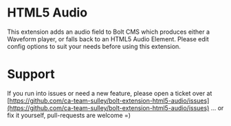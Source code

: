 HTML5 Audio
===========

This extension adds an audio field to Bolt CMS which produces either a Waveform player, or falls back to an HTML5 Audio Element.
Please edit config options to suit your needs before using this extension.

Support
=======
If you run into issues or need a new feature, please open a ticket over at [https://github.com/ca-team-sulley/bolt-extension-html5-audio/issues](https://github.com/ca-team-sulley/bolt-extension-html5-audio/issues)
... or fix it yourself, pull-requests are welcome =)